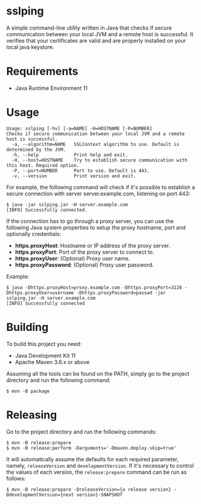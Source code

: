 # sslping
A simple command-line utility written in Java that checks if secure communication 
between your local JVM and a remote host is successful. It verifies that your 
certificates are valid and are properly installed on your local java keystore. 

# Requirements

- Java Runtime Environment 11

# Usage

```console
Usage: sslping [-hv] [-a=NAME] -H=HOSTNAME [-P=NUMBER]
Checks if secure communication between your local JVM and a remote host is successful.
  -a, --algorithm=NAME   SSLContext algorithm to use. Default is determined by the JVM.
  -h, --help             Print help and exit.
  -H, --host=HOSTNAME    Try to establish secure communication with this host. Required option.
  -P, --port=NUMBER      Port to use. Default is 443.
  -v, --version          Print version and exit.
```

For example, the following command will check if it's possible to establish a 
secure connection with server server.example.com, listening on port 443:

```console
$ java -jar sslping.jar -H server.example.com
[INFO] Successfully connected.
```

If the connection has to go through a proxy server, you can use the following Java
system properties to setup the proxy hostname, port and optionally credentials:
- **https.proxyHost**: Hostname or IP address of the proxy server.
- **https.proxyPort**: Port of the proxy server to connect to.
- **https.proxyUser**: (Optional) Proxy user name.
- **https.proxyPassword**: (Optional) Proxy user password.

Example:

```console
$ java -Dhttps.proxyHost=proxy.example.com -Dhttps.proxyPort=3128 -Dhttps.proxyUser=username -Dhttps.proxyPassword=passwd -jar sslping.jar -H server.example.com
[INFO] Successfully connected
```

# Building

To build this project you need:

- Java Development Kit 11
- Apache Maven 3.6.x or above

Assuming all the tools can be found on the PATH, simply go to the project 
directory and run the following command:

```console
$ mvn -B package
```

# Releasing

Go to the project directory and run the following commands:

```console
$ mvn -B release:prepare
$ mvn -B release:perform -Darguments='-Dmaven.deploy.skip=true' 
```

It will automatically assume the defaults for each required parameter, namely,
`releaseVersion` and `developmentVersion`. If it's necessary to control the values 
of each version, the `release:prepare` command can be run as follows:

```console
$ mvn -B release:prepare -DreleaseVersion={a release version} -DdevelopmentVersion={next version}-SNAPSHOT
```